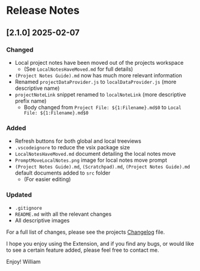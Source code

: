 <!--
### Added
### Changed
### Deprecated
### Removed
### Fixed
### Security
### Updated
-->
# Release Notes

<!-- ## [v-inc] ${YEAR4}-${MONTHNUMBER}-${DATE} -->

## [2.1.0] 2025-02-07
### Changed
- Local project notes have been moved out of the projects workspace
  - (See `LocalNotesHaveMoved.md` for full details)
- `(Project Notes Guide).md` now has much more relevant information
- Renamed `projectDataProvider.js` to `localDataProvider.js` (more descriptive name)
- `projectNoteLink` snippet renamed to `localNoteLink` (more descriptive prefix name)
  - Body changed from `Project File: ${1:Filename}.md$0` to `Local File: ${1:Filename}.md$0`

### Added
- Refresh buttons for both global and local treeviews
- `.vscodeignore` to reduce the vsix package size
- `LocalNotesHaveMoved.md` document detailing the local notes move
- `PromptMoveLocalNotes.png` image for local notes move prompt
- `(Project Notes Guide).md`, `(Scratchpad).md`, `(Project Notes Guide).md` default documents added to `src` folder
  - (For easier editing)

### Updated
- `.gitignore`
- `README.md` with all the relevant changes
- All descriptive images


For a full list of changes, please see the projects [Changelog](CHANGELOG.md) file.

I hope you enjoy using the Extension, and if you find any bugs, or would like to see a certain feature added, please feel free to contact me.

Enjoy! William
